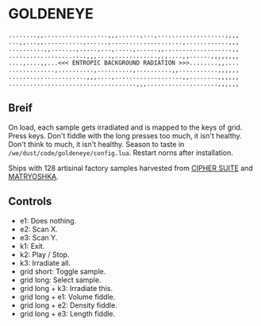 # GOLDENEYE

```
........,,..................,,,......,...,...................,,,,
...,,...,,...........,......,....................,............,,,
..........,,.......,.....,...,.....,......,,...................,,
......................,,,....,............,,,....,,......,,,,,,,,
....,....,,...<<< ENTROPIC BACKGROUND RADIATION >>>........,,....
.............,..........,..........,..........,,...........,,,,,,
......................,,,....,...................,,........,,,,,,
....................................,,,....................,,,,,,
```

## Breif

On load, each sample gets irradiated and is mapped to the keys of grid. Press keys. Don't fiddle with the long presses too much, it isn't healthy. Don't think to much, it isn't healthy. Season to taste in `/we/dust/code/goldeneye/config.lua`. Restart norns after installation.

Ships with 128 artisinal factory samples harvested from [CIPHER SUITE](https://stuxnet.bandcamp.com/album/cipher-suite-demo) and [MATRYOSHKA](https://stuxnet.bandcamp.com/album/matryoshka-demo).

## Controls

 - e1: Does nothing.
 - e2: Scan X.
 - e3: Scan Y.
 - k1: Exit.
 - k2: Play / Stop.
 - k3: Irradiate all.
 - grid short: Toggle sample.
 - grid long: Select sample.
 - grid long + k3: Irradiate this.
 - grid long + e1: Volume fiddle.
 - grid long + e2: Density fiddle.
 - grid long + e3: Length fiddle.